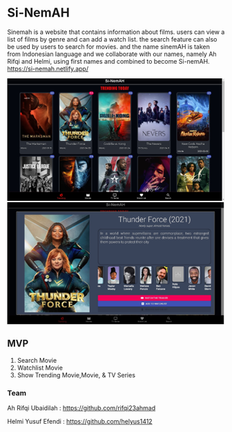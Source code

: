 # **Si-NemAH**

Sinemah is a website that contains information about films.
users can view a list of films by genre and can add a watch list. the search feature can also be used by users to search for movies. and the name sinemAH is taken from Indonesian language and we collaborate with our names, namely Ah Rifqi and Helmi, using first names and combined to become Si-nemAH.
https://si-nemah.netlify.app/

<img src="./public/homepage.jpg">
<img src="./public/modal.jpg">

## MVP
1. Search Movie
2. Watchlist Movie
3. Show Trending Movie,Movie, & TV Series

### Team
Ah Rifqi Ubaidilah : https://github.com/rifqi23ahmad

Helmi Yusuf Efendi : https://github.com/helyus1412

